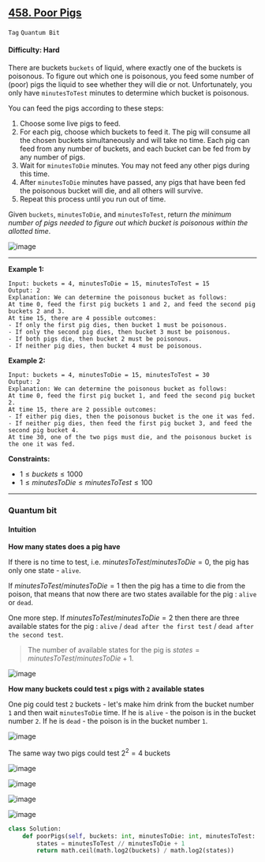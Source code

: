 ## [458. Poor Pigs](https://leetcode.com/problems/poor-pigs)

```Tag``` ```Quantum Bit```

#### Difficulty: Hard

There are buckets ```buckets``` of liquid, where exactly one of the buckets is poisonous. To figure out which one is poisonous, you feed some number of (poor) pigs the liquid to see whether they will die or not. Unfortunately, you only have ```minutesToTest``` minutes to determine which bucket is poisonous.

You can feed the pigs according to these steps:

1. Choose some live pigs to feed.
2. For each pig, choose which buckets to feed it. The pig will consume all the chosen buckets simultaneously and will take no time. Each pig can feed from any number of buckets, and each bucket can be fed from by any number of pigs.
3. Wait for ```minutesToDie``` minutes. You may not feed any other pigs during this time.
4. After ```minutesToDie``` minutes have passed, any pigs that have been fed the poisonous bucket will die, and all others will survive.
5. Repeat this process until you run out of time.

Given ```buckets```, ```minutesToDie```, and ```minutesToTest```, return _the minimum number of pigs needed to figure out which bucket is poisonous within the allotted time_.

![image](https://github.com/quananhle/Python/assets/35042430/0f1df5fa-b3a5-46d6-bf29-7c89e846ef12)

---

__Example 1:__
```
Input: buckets = 4, minutesToDie = 15, minutesToTest = 15
Output: 2
Explanation: We can determine the poisonous bucket as follows:
At time 0, feed the first pig buckets 1 and 2, and feed the second pig buckets 2 and 3.
At time 15, there are 4 possible outcomes:
- If only the first pig dies, then bucket 1 must be poisonous.
- If only the second pig dies, then bucket 3 must be poisonous.
- If both pigs die, then bucket 2 must be poisonous.
- If neither pig dies, then bucket 4 must be poisonous.
```

__Example 2:__
```
Input: buckets = 4, minutesToDie = 15, minutesToTest = 30
Output: 2
Explanation: We can determine the poisonous bucket as follows:
At time 0, feed the first pig bucket 1, and feed the second pig bucket 2.
At time 15, there are 2 possible outcomes:
- If either pig dies, then the poisonous bucket is the one it was fed.
- If neither pig dies, then feed the first pig bucket 3, and feed the second pig bucket 4.
At time 30, one of the two pigs must die, and the poisonous bucket is the one it was fed.
```

__Constraints:__

- $1 \le buckets \le 1000$
- $1 \le minutesToDie \le minutesToTest \le 100$

---

### Quantum bit

#### Intuition

__How many states does a pig have__

If there is no time to test, i.e. $minutesToTest / minutesToDie = 0$, the pig has only one state - ```alive```.

If $minutesToTest / minutesToDie = 1$ then the pig has a time to die from the poison, that means that now there are two states available for the pig : ```alive``` or ```dead```.

One more step. If $minutesToTest / minutesToDie = 2$ then there are three available states for the pig : ```alive``` / ```dead after the first test``` / ```dead after the second test```.

> The number of available states for the pig is $states = minutesToTest / minutesToDie + 1$.

![image](https://leetcode.com/problems/poor-pigs/Figures/458/pigs.png)

__How many buckets could test ```x``` pigs with ```2``` available states__

One pig could test ```2``` buckets - let's make him drink from the bucket number ```1``` and then wait ```minutesToDie``` time. If he is ```alive``` - the poison is in the bucket number ```2```. If he is ```dead``` - the poison is in the bucket number ```1```.

![image](https://leetcode.com/problems/poor-pigs/Figures/458/pigs_bucket.png)

The same way two pigs could test $2^2 = 4$ buckets

![image](https://leetcode.com/problems/poor-pigs/Figures/458/2_pigs.png)

![image](https://leetcode.com/problems/poor-pigs/Figures/458/2_pigs_results.png)

![image](https://github.com/quananhle/Python/assets/35042430/9ae1bc3a-201d-4ca3-8db7-4d0456a83410)

![image](https://github.com/quananhle/Python/assets/35042430/bcbe1cdd-785e-468b-90c2-e724b1b7ef1c)

```Python
class Solution:
    def poorPigs(self, buckets: int, minutesToDie: int, minutesToTest: int) -> int:
        states = minutesToTest // minutesToDie + 1
        return math.ceil(math.log2(buckets) / math.log2(states))
```
